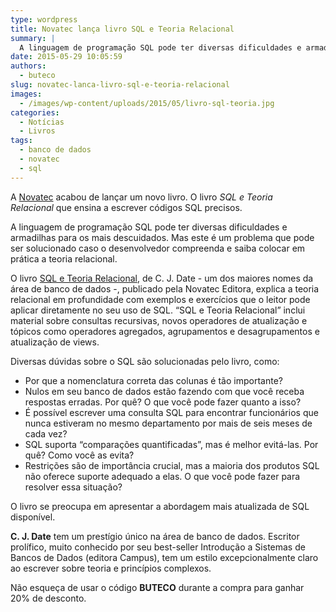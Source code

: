```yaml
---
type: wordpress
title: Novatec lança livro SQL e Teoria Relacional
summary: |
  A linguagem de programação SQL pode ter diversas dificuldades e armadilhas para os mais descuidados. Mas este é um problema que pode ser solucionado caso o desenvolvedor compreenda e saiba colocar em prática a teoria relacional.
date: 2015-05-29 10:05:59
authors:
  - buteco
slug: novatec-lanca-livro-sql-e-teoria-relacional
images:
  - /images/wp-content/uploads/2015/05/livro-sql-teoria.jpg
categories:
  - Notícias
  - Livros
tags:
  - banco de dados
  - novatec
  - sql
---
```


A <a href="http://www.novatec.com.br/" target="_blank">Novatec</a> acabou de lançar um novo livro. O livro <em>SQL e Teoria Relacional</em> que ensina a escrever códigos SQL precisos.

A linguagem de programação SQL pode ter diversas dificuldades e armadilhas para os mais descuidados. Mas este é um problema que pode ser solucionado caso o desenvolvedor compreenda e saiba colocar em prática a teoria relacional.

O livro <a href="http://novatec.com.br/livros/sqlrelacional/" target="_blank">SQL e Teoria Relacional</a>, de C. J. Date - um dos maiores nomes da área de banco de dados -, publicado pela Novatec Editora, explica a teoria relacional em profundidade com exemplos e exercícios que o leitor pode aplicar diretamente no seu uso de SQL. “SQL e Teoria Relacional” inclui material sobre consultas recursivas, novos operadores de atualização e tópicos como operadores agregados, agrupamentos e desagrupamentos e atualização de views.

Diversas dúvidas sobre o SQL são solucionadas pelo livro, como:
<ul>
	<li>Por que a nomenclatura correta das colunas é tão importante?</li>
	<li>Nulos em seu banco de dados estão fazendo com que você receba respostas erradas. Por quê? O que você pode fazer quanto a isso?</li>
	<li>É possível escrever uma consulta SQL para encontrar funcionários que nunca estiveram no mesmo departamento por mais de seis meses de cada vez?</li>
	<li>SQL suporta “comparações quantificadas”, mas é melhor evitá-las. Por quê? Como você as evita?</li>
	<li>Restrições são de importância crucial, mas a maioria dos produtos SQL não oferece suporte adequado a elas. O que você pode fazer para resolver essa situação?</li>
</ul>
O livro se preocupa em apresentar a abordagem mais atualizada de SQL disponível.

<strong>C. J. Date</strong> tem um prestígio único na área de banco de dados. Escritor prolífico, muito conhecido por seu best-seller Introdução a Sistemas de Bancos de Dados (editora Campus), tem um estilo excepcionalmente claro ao escrever sobre teoria e princípios complexos.

Não esqueça de usar o código <strong>BUTECO</strong> durante a compra para ganhar 20% de desconto.
